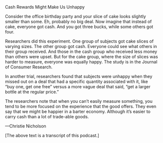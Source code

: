 Cash Rewards Might Make Us Unhappy

Consider the office birthday party and your slice of cake looks slightly smaller than some. Eh, probably no big deal. Now imagine that instead of cake, everyone got cash. And you got three bucks, while some others got four.

Researchers did this experiment. One group of subjects got cake slices of varying sizes. The other group got cash. Everyone could see what others in their group received. And those in the cash group who received less money than others were upset. But for the cake group, where the size of slices was harder to measure, everyone was equally happy. The study is in the Journal of Consumer Research.

In another trial, researchers found that subjects were unhappy when they missed out on a deal that had a specific quantity associated with it, like “buy one, get one free” versus a more vague deal that said, “get a larger bottle at the regular price.”

The researchers note that when you can’t easily measure something, you tend to be more focused on the experience that the good offers. They even say that we might be happier in a barter economy. Although it’s easier to carry cash than a lot of trade-able goods. 

—Christie Nicholson

[The above text is a transcript of this podcast.]
